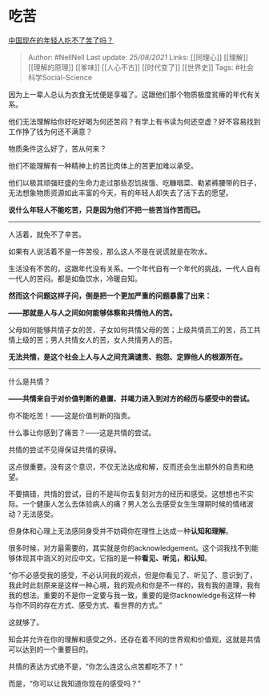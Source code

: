 # 吃苦
[中国现在的年轻人吃不了苦了吗？](https://www.zhihu.com/question/431571293/answer/1631364941)

> Author: #NellNell 
Last update: *25/08/2021* 
Links: [[同理心]] [[理解]] [[理解的原理]] [[爹味]] [[人心不古]] [[时代变了]] [[世界史]]
Tags: #社会科学Social-Science  


  

因为上一辈人总认为衣食无忧便是享福了。这跟他们那个物质极度贫瘠的年代有关系。

他们无法理解给你好吃好喝为何还苦闷？有学上有书读为何还空虚？好不容易找到工作挣了钱为何还不满意？

物质条件这么好了，苦从何来？

他们不能理解有一种精神上的苦比肉体上的苦更加难以承受。

他们以极其顽强旺盛的生命力走过那些忍饥挨饿、吃糠咽菜、勒紧裤腰带的日子，无法想象物质资源如此丰富的今天，有的年轻人却失去了活下去的愿望。

**说什么年轻人不能吃苦，只是因为他们不把一些苦当作苦而已。**

---

人活着，就免不了辛苦。

如果有人说活着不是一件苦役，那么这人不是在说谎就是在吹水。

生活没有不苦的，这跟年代没有关系。一个年代自有一个年代的挑战，一代人自有一代人的苦闷。都是如鱼饮水，冷暖自知。

**然而这个问题这样子问，倒是把一个更加严重的问题暴露了出来：**

**——那就是人与人之间如何能够体察和共情他人的苦。**

父母如何能够共情子女的苦，子女如何共情父母的苦；上级共情员工的苦，员工共情上级的苦；男人共情女人的苦，女人共情男人的苦。

**无法共情，是这个社会上人与人之间充满谴责、抱怨、定罪他人的根源所在。**

---

什么是共情？

**——共情来自于对价值判断的悬置、并竭力进入到对方的经历与感受中的尝试。**

你不能吃苦！——这是价值判断的指责。

什么事让你感到了痛苦？——这是共情的尝试。

共情的尝试不见得保证共情的获得。

这点很重要。没有这个意识，不仅无法达成和解，反而还会生出额外的自责和绝望。

不要搞错，共情的尝试，目的不是叫你去复刻对方的经历和感受。这想想也不实际。一个健康人怎么去体验病人的痛？男人怎么去感受女生生理期时候的情绪波动？无法感受。

但身体和心理上无法感同身受并不妨碍你在理性上达成一种**认知和理解**。

很多时候，对方最需要的，其实就是你的acknowledgement。这个词我找不到能够体现其中涵义的对应中文。它指的是一种**看见、听见，和认知**。

“你不必感受我的感受，不必认同我的观点，但是你看见了、听见了、意识到了，我此时此刻原来是这样一种心境，我的观点和你是不一样的，我有我的道理，我有我的想法。重要的不是你一定要与我一致，重要的是你acknowledge有这样一种与你不同的存在方式、感受方式、看世界的方式。”

这就够了。

知会并允许在你的理解和感受之外，还存在着不同的世界观和价值观，这就是共情可以达到的一个重要目的。

共情的表达方式绝不是，“你怎么连这么点苦都吃不了！”

而是，“你可以让我知道你现在的感受吗？”